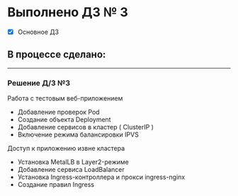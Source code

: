 # Выполнено ДЗ № 3

 - [x] Основное ДЗ

## В процессе сделано:

---
### Решение Д/З №3
Работа с тестовым веб-приложением
- Добавление проверок Pod
- Создание объекта Deployment
- Добавление сервисов в кластер ( ClusterIP )
- Включение режима балансировки IPVS

Доступ к приложению извне кластера
- Установка MetalLB в Layer2-режиме
- Добавление сервиса LoadBalancer
- Установка Ingress-контроллера и прокси ingress-nginx
- Создание правил Ingress
